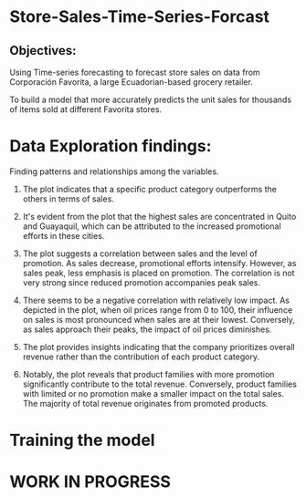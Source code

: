 # Store-Sales-Time-Series-Forcast

## Objectives:

Using Time-series forecasting to forecast store sales on data from Corporación Favorita, a large Ecuadorian-based grocery retailer.

To build a model that more accurately predicts the unit sales for thousands of items sold at different Favorita stores.

# Data Exploration findings:
Finding patterns and relationships among the variables.

1. The plot indicates that a specific product category outperforms the others in terms of sales.

2. It's evident from the plot that the highest sales are concentrated in Quito and Guayaquil, which can be attributed to the increased promotional efforts in these cities.

3. The plot suggests a correlation between sales and the level of promotion. As sales decrease, promotional efforts intensify. However, as sales peak, less emphasis is placed on promotion. The correlation is not very strong since reduced promotion accompanies peak sales.

4. There seems to be a negative correlation with relatively low impact. As depicted in the plot, when oil prices range from 0 to 100, their influence on sales is most pronounced when sales are at their lowest. Conversely, as sales approach their peaks, the impact of oil prices diminishes.

5. The plot provides insights indicating that the company prioritizes overall revenue rather than the contribution of each product category.

6. Notably, the plot reveals that product families with more promotion significantly contribute to the total revenue. Conversely, product families with limited or no promotion make a smaller impact on the total sales. The majority of total revenue originates from promoted products.

# Training the model

# WORK IN PROGRESS
